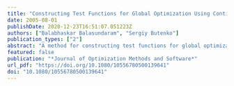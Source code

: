 ```yaml
---
title: "Constructing Test Functions for Global Optimization Using Continuous Formulations of Graph Problems"
date: 2005-08-01
publishDate: 2020-12-23T16:51:07.051223Z
authors: ["Balabhaskar Balasundaram", "Sergiy Butenko"]
publication_types: ["2"]
abstract: "A method for constructing test functions for global optimization which utilizes continuous formulations of combinatorial optimization problems is suggested. In particular, global optimization formulations for the maximum independent set, maximum clique, and MAX CUT problems on arbitrary graphs are considered, and proofs for some of them are given. A number of sample test functions based on these formulations are proposed."
featured: false
publication: "*Journal of Optimization Methods and Software*"
url_pdf: "https://doi.org/10.1080/10556780500139641"
doi: "10.1080/10556780500139641"
---
```


